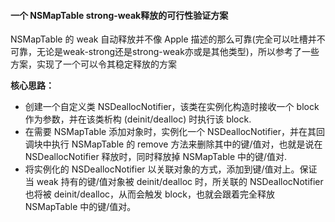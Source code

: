 #### 一个 NSMapTable strong-weak释放的可行性验证方案

NSMapTable 的 weak 自动释放并不像 Apple 描述的那么可靠(完全可以吐槽并不可靠，无论是weak-strong还是strong-weak亦或是其他类型)，所以参考了一些方案，实现了一个可以令其稳定释放的方案

<b>核心思路：</b>
- 创建一个自定义类 NSDeallocNotifier，该类在实例化构造时接收一个 block 作为参数，并在该类析构 (deinit/dealloc) 时执行该 block.
- 在需要 NSMapTable 添加对象时，实例化一个 NSDeallocNotifier，并在其回调块中执行 NSMapTable 的 remove 方法来删除其中的键/值对，也就是说在 NSDeallocNotifier 释放时，同时释放掉 NSMapTable 中的键/值对.
- 将实例化的 NSDeallocNotifier 以关联对象的方式，添加到键/值对上。保证当 weak 持有的键/值对象被 deinit/dealloc 时，所关联的 NSDeallocNotifier 也将被 deinit/dealloc，从而会触发 block，也就会跟着完全释放 NSMapTable 中的键/值对。



